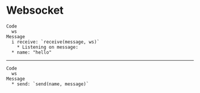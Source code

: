 # Websocket

    Code
      ws
    Message
      i receive: `receive(message, ws)`
        * Listening on message:
      * name: "hello"

---

    Code
      ws
    Message
      * send: `send(name, message)`


